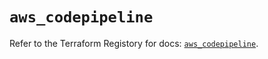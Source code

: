 # `aws_codepipeline`

Refer to the Terraform Registory for docs: [`aws_codepipeline`](https://registry.terraform.io/providers/hashicorp/aws/5.5.0/docs/resources/codepipeline).

